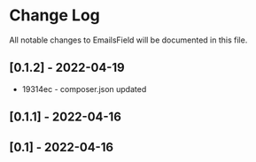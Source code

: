 Change Log
==========

All notable changes to EmailsField will be documented in this file.

## [0.1.2] - 2022-04-19

* 19314ec - composer.json updated

## [0.1.1] - 2022-04-16

## [0.1] - 2022-04-16
